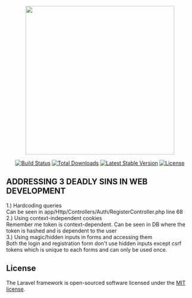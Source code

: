 <p align="center"><a href="https://laravel.com" target="_blank"><img src="https://raw.githubusercontent.com/laravel/art/master/logo-lockup/5%20SVG/2%20CMYK/1%20Full%20Color/laravel-logolockup-cmyk-red.svg" width="400"></a></p>

<p align="center">
<a href="https://travis-ci.org/laravel/framework"><img src="https://travis-ci.org/laravel/framework.svg" alt="Build Status"></a>
<a href="https://packagist.org/packages/laravel/framework"><img src="https://img.shields.io/packagist/dt/laravel/framework" alt="Total Downloads"></a>
<a href="https://packagist.org/packages/laravel/framework"><img src="https://img.shields.io/packagist/v/laravel/framework" alt="Latest Stable Version"></a>
<a href="https://packagist.org/packages/laravel/framework"><img src="https://img.shields.io/packagist/l/laravel/framework" alt="License"></a>
</p>

## ADDRESSING 3 DEADLY SINS IN WEB DEVELOPMENT

1.) Hardcoding queries
<br>
    Can be seen in app/Http/Controllers/Auth/RegisterController.php line 68
<br>
2.) Using context-independent cookies
<br>
    Remember me token is context-dependent. Can be seen in DB where the token is hashed and is dependent to the user
<br>
3.) Using magic/hidden inputs in forms and accessing them
<br>
    Both the login and registration form don't use hidden inputs except csrf tokens which is unique to each forms and can only be used once.
<br>
## License

The Laravel framework is open-sourced software licensed under the [MIT license](https://opensource.org/licenses/MIT).
